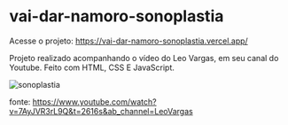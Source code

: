 # vai-dar-namoro-sonoplastia

Acesse o projeto: https://vai-dar-namoro-sonoplastia.vercel.app/

Projeto realizado acompanhando o vídeo do Leo Vargas, em seu canal do Youtube. Feito com HTML, CSS E JavaScript.

![sonoplastia](https://github.com/Caiopadilha2/vai-dar-namoro-sonoplastia/assets/93008562/ad9afa27-97af-45b7-a707-53263edb7ef8)

fonte: https://www.youtube.com/watch?v=7AyJVR3rL9Q&t=2616s&ab_channel=LeoVargas
